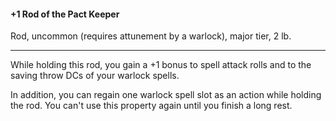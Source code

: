 #### +1 Rod of the Pact Keeper

Rod, uncommon (requires attunement by a warlock), major tier, 2 lb.

---

While holding this rod, you gain a +1 bonus to spell attack rolls and to the saving throw DCs of your warlock spells.

In addition, you can regain one warlock spell slot as an action while holding the rod. You can't use this property again until you finish a long rest.